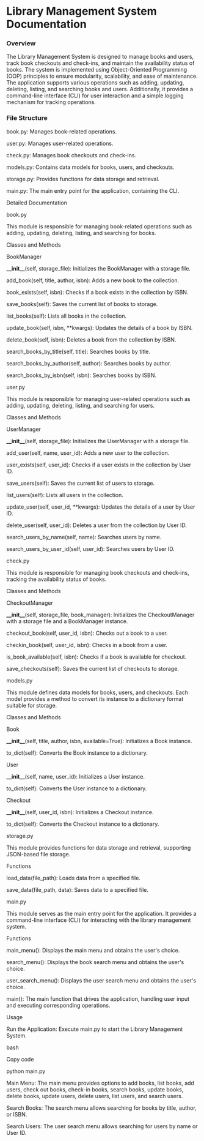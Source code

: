 # Library Management System Documentation

### Overview

The Library Management System is designed to manage books and users, track book checkouts and check-ins, and maintain the availability status of books. The system is implemented using Object-Oriented Programming (OOP) principles to ensure modularity, scalability, and ease of maintenance. The application supports various operations such as adding, updating, deleting, listing, and searching books and users. Additionally, it provides a command-line interface (CLI) for user interaction and a simple logging mechanism for tracking operations.

  

### File Structure

book.py: Manages book-related operations.

user.py: Manages user-related operations.

check.py: Manages book checkouts and check-ins.

models.py: Contains data models for books, users, and checkouts.

storage.py: Provides functions for data storage and retrieval.

main.py: The main entry point for the application, containing the CLI.

Detailed Documentation

book.py

This module is responsible for managing book-related operations such as adding, updating, deleting, listing, and searching for books.

  

Classes and Methods

BookManager

**\_\_init\_\_**(self, storage\_file): Initializes the BookManager with a storage file.

add\_book(self, title, author, isbn): Adds a new book to the collection.

book\_exists(self, isbn): Checks if a book exists in the collection by ISBN.

save\_books(self): Saves the current list of books to storage.

list\_books(self): Lists all books in the collection.

update\_book(self, isbn, \*\*kwargs): Updates the details of a book by ISBN.

delete\_book(self, isbn): Deletes a book from the collection by ISBN.

search\_books\_by\_title(self, title): Searches books by title.

search\_books\_by\_author(self, author): Searches books by author.

search\_books\_by\_isbn(self, isbn): Searches books by ISBN.

user.py

This module is responsible for managing user-related operations such as adding, updating, deleting, listing, and searching for users.

  

Classes and Methods

UserManager

**\_\_init\_\_**(self, storage\_file): Initializes the UserManager with a storage file.

add\_user(self, name, user\_id): Adds a new user to the collection.

user\_exists(self, user\_id): Checks if a user exists in the collection by User ID.

save\_users(self): Saves the current list of users to storage.

list\_users(self): Lists all users in the collection.

update\_user(self, user\_id, \*\*kwargs): Updates the details of a user by User ID.

delete\_user(self, user\_id): Deletes a user from the collection by User ID.

search\_users\_by\_name(self, name): Searches users by name.

search\_users\_by\_user\_id(self, user\_id): Searches users by User ID.

check.py

This module is responsible for managing book checkouts and check-ins, tracking the availability status of books.

  

Classes and Methods

CheckoutManager

**\_\_init\_\_**(self, storage\_file, book\_manager): Initializes the CheckoutManager with a storage file and a BookManager instance.

checkout\_book(self, user\_id, isbn): Checks out a book to a user.

checkin\_book(self, user\_id, isbn): Checks in a book from a user.

is\_book\_available(self, isbn): Checks if a book is available for checkout.

save\_checkouts(self): Saves the current list of checkouts to storage.

models.py

This module defines data models for books, users, and checkouts. Each model provides a method to convert its instance to a dictionary format suitable for storage.

  

Classes and Methods

Book

  

**\_\_init\_\_**(self, title, author, isbn, available=True): Initializes a Book instance.

to\_dict(self): Converts the Book instance to a dictionary.

User

  

**\_\_init\_\_**(self, name, user\_id): Initializes a User instance.

to\_dict(self): Converts the User instance to a dictionary.

Checkout

  

**\_\_init\_\_**(self, user\_id, isbn): Initializes a Checkout instance.

to\_dict(self): Converts the Checkout instance to a dictionary.

storage.py

This module provides functions for data storage and retrieval, supporting JSON-based file storage.

  

Functions

load\_data(file\_path): Loads data from a specified file.

save\_data(file\_path, data): Saves data to a specified file.

main.py

This module serves as the main entry point for the application. It provides a command-line interface (CLI) for interacting with the library management system.

  

Functions

main\_menu(): Displays the main menu and obtains the user's choice.

search\_menu(): Displays the book search menu and obtains the user's choice.

user\_search\_menu(): Displays the user search menu and obtains the user's choice.

main(): The main function that drives the application, handling user input and executing corresponding operations.

Usage

Run the Application: Execute main.py to start the Library Management System.

bash

Copy code

python main.py

Main Menu: The main menu provides options to add books, list books, add users, check out books, check-in books, search books, update books, delete books, update users, delete users, list users, and search users.

  

Search Books: The search menu allows searching for books by title, author, or ISBN.

  

Search Users: The user search menu allows searching for users by name or User ID.